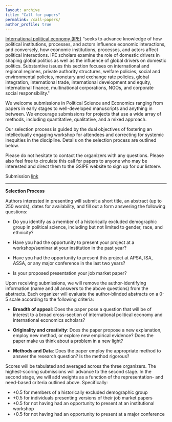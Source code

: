 ```yaml
---
layout: archive
title: "Call for papers"
permalink: /call-papers/
author_profile: true
---
```


[International political economy (IPE)](https://www.isanet.org/ISA/Sections/IPE) “seeks to advance knowledge of how political institutions, processes, and actors influence economic interactions, and conversely, how economic institutions, processes, and actors affect political interactions. IPE scholars examine the role of domestic drivers in shaping global politics as well as the influence of global drivers on domestic politics. Substantive issues this section focuses on international and regional regimes, private authority structures, welfare policies, social and environmental policies, monetary and exchange rate policies, global integration, international trade, international development and equity, international finance, multinational corporations, NGOs, and corporate social responsibility.''

We welcome submissions in Political Science and Economics ranging from papers in early stages to well-developed manuscripts and anything in between. We encourage submissions for projects that use a wide array of methods, including quantitative, qualitative, and a mixed approach. 

Our selection process is guided by the dual objectives of fostering an intellectually engaging workshop for attendees and correcting for systemic inequities in the discipline. Details on the selection process are outlined below. 

Please do not hesitate to contact the organizers with any questions. Please also feel free to circulate this call for papers to anyone who may be interested and direct them to the GSIPE website to sign up for our listserv. 

 
Submission [link](https://docs.google.com/forms/d/17jzNB0p8Oh2pBPEdfW4zsVnX15hDh30YxhsyHCZj_Vc/viewform?edit_requested=true) 

<hr> 

**Selection Process**

Authors interested in presenting will submit a short title, an abstract (up to 250 words), dates for availability, and fill out a form answering the following questions:

- Do you identify as a member of a historically excluded demographic group in political science, including but not limited to gender, race, and ethnicity?

- Have you had the opportunity to present your project at a workshop/seminar at your institution in the past year?

- Have you had the opportunity to present this project at APSA, ISA, ASSA, or any major conference in the last two years?

- Is your proposed presentation your job market paper?

Upon receiving submissions, we will remove the author-identifying information (name and all answers to the above questions) from the abstracts. Each organizer will evaluate the author-blinded abstracts on a 0-5 scale according to the following criteria:

- **Breadth of appeal**: Does the paper pose a question that will be of interest to a broad cross-section of international political economy and international economics scholars?

- **Originality and creativity**: Does the paper propose a new explanation, employ new method, or explore new empirical evidence? Does the paper make us think about a problem in a new light?

- **Methods and Data**: Does the paper employ the appropriate method to answer the research question? Is the method rigorous?

Scores will be tabulated and averaged across the three organizers. The highest-scoring submissions will advance to the second stage. In the second stage, we will add weights as a function of the representation- and need-based criteria outlined above. Specifically:
  - +0.5 for members of a historically excluded demographic group
  - +0.5 for individuals presenting versions of their job market papers
  - +0.5 for not having had an opportunity to present at an institutional workshop
  - +0.5 for not having had an opportunity to present at a major conference
